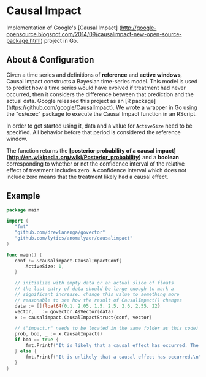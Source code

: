 
# Causal Impact

 Implementation of Google's [Causal Impact] (http://google-opensource.blogspot.com/2014/09/causalimpact-new-open-source-package.html) project in Go.

## About & Configuration

 Given a time series and definitions of **reference** and **active windows**, Causal Impact constructs a Bayesian time-series model. This model is used to predict how a time series would have evolved if treatment had never occurred, then it considers the difference between that prediction and the actual data. Google released this project as an [R package] (https://github.com/google/CausalImpact). We wrote a wrapper in Go using the "os/exec" package to execute the Causal Impact function in an RScript. 
 
 In order to get started using it, data and a value for `ActiveSize` need to be specified. All behavior before that period is considered the reference window.
 
 The function returns the **[posterior probability of a causal impact] (http://en.wikipedia.org/wiki/Posterior_probability)** and a **boolean** corresponding to whether or not the confidence interval of the relative effect of treatment includes zero. A confidence interval which does not include zero means that the treatment likely had a causal effect.

## Example
 ``` go
 package main

import (
	"fmt"
	"github.com/drewlanenga/govector"
	"github.com/lytics/anomalyzer/causalimpact"
)

func main() {
	conf := &causalimpact.CausalImpactConf{
		ActiveSize: 1,
	}

	// initialize with empty data or an actual slice of floats
	// the last entry of data should be large enough to mark a
	// significant increase. change this value to something more
	// reasonable to see how the result of CausalImpact() changes
	data := []float64{0.1, 2.05, 1.5, 2.5, 2.6, 2.55, 22}
	vector, _ := govector.AsVector(data)
	x := causalimpact.CausalImpactStruct{conf, vector}

	// ("impact.r" needs to be located in the same folder as this code)
	prob, boo, _ := x.CausalImpact()
	if boo == true {
		fmt.Printf("It is likely that a causal effect has occurred. The posterior probability of causation is: %v\n", prob)
	} else {
		fmt.Printf("It is unlikely that a causal effect has occurred.\n")
	}
}
```
